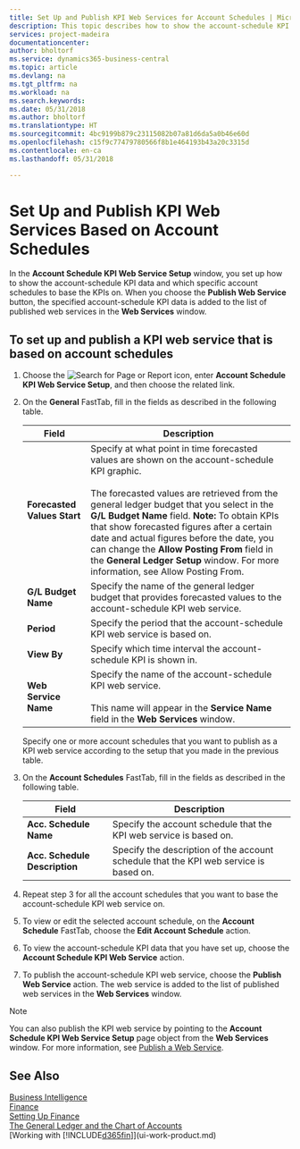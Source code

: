 ```yaml
---
title: Set Up and Publish KPI Web Services for Account Schedules | Microsoft Docs
description: This topic describes how to show the account-schedule KPI data based on specific account schedules.
services: project-madeira
documentationcenter: 
author: bholtorf
ms.service: dynamics365-business-central
ms.topic: article
ms.devlang: na
ms.tgt_pltfrm: na
ms.workload: na
ms.search.keywords: 
ms.date: 05/31/2018
ms.author: bholtorf
ms.translationtype: HT
ms.sourcegitcommit: 4bc9199b879c23115082b07a81d6da5a0b46e60d
ms.openlocfilehash: c15f9c77479780566f8b1e464193b43a20c3315d
ms.contentlocale: en-ca
ms.lasthandoff: 05/31/2018

---
```

# <a name="set-up-and-publish-kpi-web-services-based-on-account-schedules"></a>Set Up and Publish KPI Web Services Based on Account Schedules
In the **Account Schedule KPI Web Service Setup** window, you set up how to show the account-schedule KPI data and which specific account schedules to base the KPIs on. When you choose the **Publish Web Service** button, the specified account-schedule KPI data is added to the list of published web services in the **Web Services** window.  

## <a name="to-set-up-and-publish-a-kpi-web-service-that-is-based-on-account-schedules"></a>To set up and publish a KPI web service that is based on account schedules  
1.  Choose the ![Search for Page or Report](media/ui-search/search_small.png "Search for Page or Report icon") icon, enter **Account Schedule KPI Web Service Setup**, and then choose the related link.  
2.  On the **General** FastTab, fill in the fields as described in the following table.  

    |Field|Description|  
    |---------------------------------|---------------------------------------|  
    |**Forecasted Values Start**|Specify at what point in time forecasted values are shown on the account-schedule KPI graphic.<br /><br /> The forecasted values are retrieved from the general ledger budget that you select in the **G/L Budget Name** field. **Note:**  To obtain KPIs that show forecasted figures after a certain date and actual figures before the date, you can change the **Allow Posting From** field in the **General Ledger Setup** window. For more information, see Allow Posting From.|  
    |**G/L Budget Name**|Specify the name of the general ledger budget that provides forecasted values to the account-schedule KPI web service.|  
    |**Period**|Specify the period that the account-schedule KPI web service is based on.|  
    |**View By**|Specify which time interval the account-schedule KPI is shown in.|  
    |**Web Service Name**|Specify the name of the account-schedule KPI web service.<br /><br /> This name will appear in the **Service Name** field in the **Web Services** window.|  

    Specify one or more account schedules that you want to publish as a KPI web service according to the setup that you made in the previous table.  

3.  On the **Account Schedules** FastTab, fill in the fields as described in the following table.  

    |Field|Description|  
    |---------------------------------|---------------------------------------|  
    |**Acc. Schedule Name**|Specify the account schedule that the KPI web service is based on.|  
    |**Acc. Schedule Description**|Specify the description of the account schedule that the KPI web service is based on.|  

4.  Repeat step 3 for all the account schedules that you want to base the account-schedule KPI web service on.  
5.  To view or edit the selected account schedule, on the **Account Schedule** FastTab, choose the **Edit Account Schedule** action.  
6.  To view the account-schedule KPI data that you have set up, choose the **Account Schedule KPI Web Service** action.  
7.  To publish the account-schedule KPI web service, choose the **Publish Web Service** action. The web service is added to the list of published web services in the **Web Services** window.  

> [!NOTE]  
>  You can also publish the KPI web service by pointing to the **Account Schedule KPI Web Service Setup** page object from the **Web Services** window. For more information, see [Publish a Web Service](across-how-publish-web-service.md).  

## <a name="see-also"></a>See Also  
[Business Intelligence](bi.md)  
[Finance](finance.md)  
[Setting Up Finance](finance-setup-finance.md)  
[The General Ledger and the Chart of Accounts](finance-general-ledger.md)  
[Working with [!INCLUDE[d365fin](includes/d365fin_md.md)]](ui-work-product.md)

